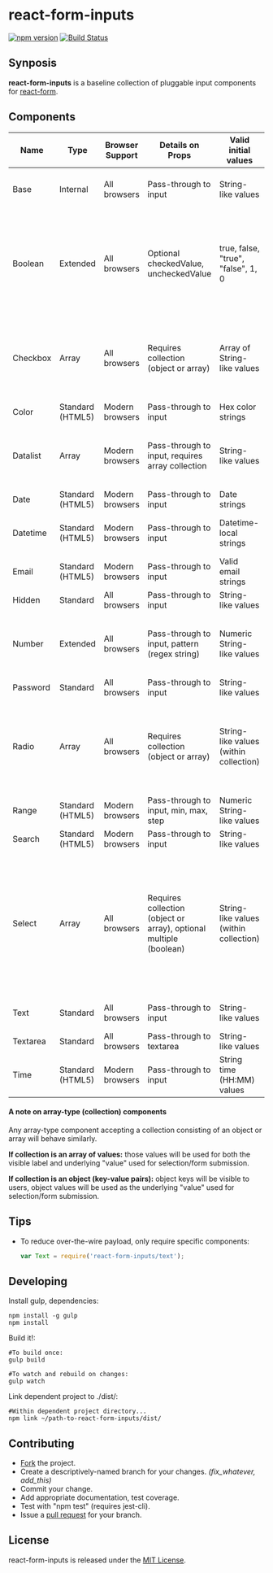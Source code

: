 # react-form-inputs
[![npm version](https://badge.fury.io/js/react-form-inputs.svg)](http://badge.fury.io/js/engine.io)
[![Build Status](https://travis-ci.org/korbin/react-form-inputs.svg?branch=master)](https://travis-ci.org/korbin/react-form-inputs)

## Synposis
**react-form-inputs** is a baseline collection of pluggable input components for [react-form](https://github.com/korbin/react-form).

## Components
Name | Type | Browser Support | Details on Props | Valid initial values | Comments
---- | ---- | ------- | ----- | --------------- | -----
Base | Internal | All browsers | Pass-through to input | String-like values | Shim for other components. Should not be used directly.
Boolean | Extended | All browsers | Optional checkedValue, uncheckedValue | true, false, "true", "false", 1, 0 | Creates both a hidden input (uncheckedValue) and a checkbox input (checkedValue). Servers accepting POSTs must always use the last-encoded value.
Checkbox | Array | All browsers | Requires collection (object or array) | Array of String-like values | Creates a consistently-named checkbox input for each array item or key-value pair in *collection*. Value is always an array. 
Color | Standard (HTML5) | Modern browsers | Pass-through to input | Hex color strings
Datalist | Array | Modern browsers | Pass-through to input, requires array collection | String-like values | Creates a datalist and accompanying input field. Collection must be an array of String-like values.
Date | Standard (HTML5) | Modern browsers | Pass-through to input | Date strings
Datetime | Standard (HTML5) | Modern browsers | Pass-through to input | Datetime-local strings | Uses datetime-local for greater browser compatibility.
Email | Standard (HTML5) | Modern browsers | Pass-through to input | Valid email strings
Hidden | Standard | All browsers | Pass-through to input | String-like values
Number | Extended | All browsers | Pass-through to input, pattern (regex string) | Numeric String-like values | Implemented using an enhanced "text" input. Does not allow entry of non-numeric characters. Decimals okay.
Password | Standard | All browsers | Pass-through to input | String-like values
Radio | Array | All browsers | Requires collection (object or array) | String-like values (within collection) | Creates a label and matching radio button for each array item or key-value pair in *collection*. Value is always a single value contained within *collection*.
Range | Standard (HTML5) | Modern browsers | Pass-through to input, min, max, step | Numeric String-like values
Search | Standard (HTML5) | Modern browsers | Pass-through to input | String-like values
Select | Array | All browsers | Requires collection (object or array), optional multiple (boolean) | String-like values (within collection) | Creates a select or multi-select with an option for each array item or key-value pair in *collection*. If props.multiple=true, value is always an array of value(s) from *collection*, else value is a single , non-array value from *collection*.
Text | Standard | All browsers | Pass-through to input | String-like values | Standard, work-horse input component
Textarea | Standard | All browsers | Pass-through to textarea | String-like values
Time | Standard (HTML5) | Modern browsers | Pass-through to input | String time (HH:MM) values

#### A note on array-type (collection) components
Any array-type component accepting a collection consisting of an object or array will behave similarly. 

**If collection is an array of values:** those values will be used for both the visible label and underlying "value" used for selection/form submission.

**If collection is an object (key-value pairs):** object keys will be visible to users, object values will be used as the underlying "value" used for selection/form submission.

## Tips
- To reduce over-the-wire payload, only require specific components:
  ```JavaScript
  var Text = require('react-form-inputs/text');
  ```

## Developing
Install gulp, dependencies:
```Shell
npm install -g gulp
npm install
```

Build it!:
```Shell
#To build once:
gulp build

#To watch and rebuild on changes:
gulp watch
```

Link dependent project to ./dist/:
```Shell
#Within dependent project directory...
npm link ~/path-to-react-form-inputs/dist/
```

## Contributing
- [Fork](https://github.com/korbin/react-form-inputs/fork) the project.
- Create a descriptively-named branch for your changes. *(fix_whatever, add_this)*
- Commit your change.
- Add appropriate documentation, test coverage.
- Test with "npm test" (requires jest-cli).
- Issue a [pull request](https://github.com/korbin/react-form-inputs/pulls) for your branch.

## License
react-form-inputs is released under the [MIT License](https://github.com/korbin/react-form-inputs/blob/master/LICENSE).
